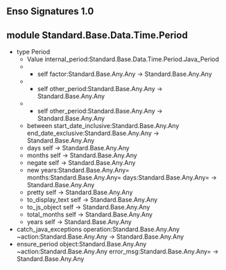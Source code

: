 ## Enso Signatures 1.0
## module Standard.Base.Data.Time.Period
- type Period
    - Value internal_period:Standard.Base.Data.Time.Period.Java_Period
    - * self factor:Standard.Base.Any.Any -> Standard.Base.Any.Any
    - + self other_period:Standard.Base.Any.Any -> Standard.Base.Any.Any
    - - self other_period:Standard.Base.Any.Any -> Standard.Base.Any.Any
    - between start_date_inclusive:Standard.Base.Any.Any end_date_exclusive:Standard.Base.Any.Any -> Standard.Base.Any.Any
    - days self -> Standard.Base.Any.Any
    - months self -> Standard.Base.Any.Any
    - negate self -> Standard.Base.Any.Any
    - new years:Standard.Base.Any.Any= months:Standard.Base.Any.Any= days:Standard.Base.Any.Any= -> Standard.Base.Any.Any
    - pretty self -> Standard.Base.Any.Any
    - to_display_text self -> Standard.Base.Any.Any
    - to_js_object self -> Standard.Base.Any.Any
    - total_months self -> Standard.Base.Any.Any
    - years self -> Standard.Base.Any.Any
- catch_java_exceptions operation:Standard.Base.Any.Any ~action:Standard.Base.Any.Any -> Standard.Base.Any.Any
- ensure_period object:Standard.Base.Any.Any ~action:Standard.Base.Any.Any error_msg:Standard.Base.Any.Any= -> Standard.Base.Any.Any
